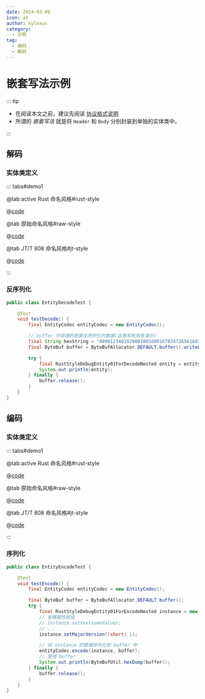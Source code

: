 ```yaml
---
date: 2024-03-09
icon: at
author: hylexus
category:
  - 示例
tag:
  - 编码
  - 解码
---
```


# 嵌套写法示例

::: tip

- 在阅读本文之前，建议先阅读 [协议格式说明](./index.md)
- 所谓的 _嵌套写法_ 就是将 `Header` 和 `Body` 分别封装到单独的实体类中。

:::

## 解码

### 实体类定义

::: tabs#demo1

@tab:active Rust 命名风格#rust-style

@[code](@src/core/entity-codec/RustStyleDebugEntity01ForDecodeNested.java)

@tab 原始命名风格#raw-style

@[code](@src/core/entity-codec/RawStyleDebugEntity01ForDecodeNested.java)

@tab JT/T 808 命名风格#jt-style

@[code](@src/core/entity-codec/JtStyleDebugEntity01ForDecodeNested.java)

:::

### 反序列化

```java {12,15}
public class EntityDecodeTest {

    @Test
    void testDecode() {
        final EntityCodec entityCodec = new EntityCodec();

        // buffer 中存储的是要反序列化的数据(这里写死用来演示)
        final String hexString = "8090123401020001003d001678747265616d2d636f6465632ee794a8e688b7e5908d001178747265616d2d636f6465632ec3dcc2eb3230323130323033013911112222270fff9c";
        final ByteBuf buffer = ByteBufAllocator.DEFAULT.buffer().writeBytes(XtreamBytes.decodeHex(hexString));

        try {
            final RustStyleDebugEntity01ForDecodeNested entity = entityCodec.decode(RustStyleDebugEntity01ForDecodeNested.class, buffer);
            System.out.println(entity);
        } finally {
            buffer.release();
        }
    }
}
```

## 编码

### 实体类定义

::: tabs#demo1

@tab:active Rust 命名风格#rust-style

@[code](@src/core/entity-codec/RustStyleDebugEntity01ForEncodeNested.java)

@tab 原始命名风格#raw-style

@[code](@src/core/entity-codec/RawStyleDebugEntity01ForEncodeNested.java)

@tab JT/T 808 命名风格#jt-style

@[code](@src/core/entity-codec/JtStyleDebugEntity01ForEncodeNested.java)

:::

### 序列化

```java {16,20}
public class EntityEncodeTest {

    @Test
    void testEncode() {
        final EntityCodec entityCodec = new EntityCodec();

        final ByteBuf buffer = ByteBufAllocator.DEFAULT.buffer();
        try {
            final RustStyleDebugEntity01ForEncodeNested instance = new RustStyleDebugEntity01ForEncodeNested();
            // 省略属性赋值
            // instance.setXxx(someValue);
            // ...
            instance.setMajorVersion((short) 1);

            // 将 instance 的数据序列化到 buffer 中
            entityCodec.encode(instance, buffer);
            // 使用 buffer
            System.out.println(ByteBufUtil.hexDump(buffer));
        } finally {
            buffer.release();
        }
    }
}
```

